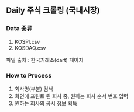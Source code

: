## Daily 주식 크롤링 (국내시장)

### Data 종류

1. KOSPI.csv
2. KOSDAQ.csv

파일 출처 : 한국거래소(dart) 페이지


### How to Process
1. 회사명(부분) 검색
2. 화면에 프린트 된 회사 중, 원하는 회사 순서 번호 입력
3. 원하는 회사의 공시 정보 획득

